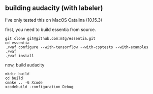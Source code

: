 

## building audacity (with labeler)
I've only tested this on MacOS Catalina (10.15.3)

first, you need to build essentia from source.   
```
git clone git@github.com:mtg/essentia.git
cd essentia
./waf configure --with-tensorflow --with-cpptests --with-examples
./waf
./waf install
```


now, build audacity

```
mkdir build
cd build
cmake .. -G Xcode
xcodebuild -configuration Debug
```